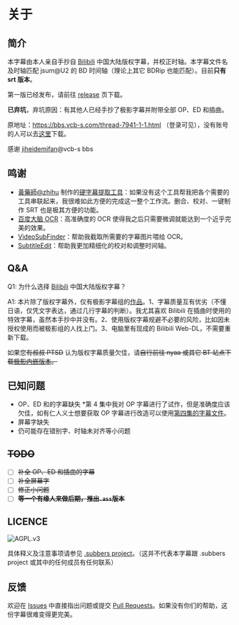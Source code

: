 # 关于

## 简介       

本字幕由本人亲自手抄自 [Bilibili](https://www.bilibili.com/bangumi/media/md28229887/) 中国大陆版权字幕，并校正时轴。本字幕文件名及时轴匹配 jsum@U2 的 BD 时间轴（理论上其它 BDRip 也能匹配）。目前**只有 srt 版本**。

第一版已经发布，请前往 [release](https://github.com/RtYkk/Nijigasaki-BDSub/releases) 页下载。



**已弃坑**，弃坑原因：有其他人已经手抄了极影字幕并附带全部 OP、ED 和插曲。

原地址：https://bbs.vcb-s.com/thread-7941-1-1.html （登录可见），没有账号的人可以去[这里](https://github.com/RtYkk/Nijigasaki-BDSub/tree/others-ver/others'%20version)下载。

感谢 [jiheidemifan](https://bbs.vcb-s.com/space-uid-24985.html)@vcb-s bbs

## 鸣谢

- [黃藥師@zhihu](https://www.zhihu.com/people/huang-yao-shi-91-46) 制作的[硬字幕提取工具](https://zhuanlan.zhihu.com/p/358785717)：如果没有这个工具帮我把各个需要的工具串联起来，我很难如此方便的完成这一整个工作流。删合、校对、一键制作 SRT 也是极其方便的功能。
- [百度大脑 OCR](https://ai.baidu.com/tech/ocr)：高准确度的 OCR 使得我之后只需要微调就能达到一个近乎完美的效果。
- [VideoSubFinder](https://sourceforge.net/projects/videosubfinder/)：帮助我截取所需要的字幕图片喂给 OCR。
- [SubtitleEdit](https://github.com/SubtitleEdit/subtitleedit)：帮助我更加精细化的校对和调整时间轴。

## Q&A

Q1: 为什么选择 [Bilibili](https://www.bilibili.com/bangumi/media/md28229887/) 中国大陆版权字幕？

A1: 本片除了版权字幕外，仅有极影字幕组的[作品](https://nyaa.si/view/1321483)。1、字幕质量互有优劣（不懂日语，仅凭文字表达，通过几行字幕的判断）。我尤其喜欢 Bilibili 在插曲时使用的特效字幕，虽然本手抄中并没有。2、使用版权字幕规避不必要的风险，比如因未授权使用而被极影组的人找上门。3、电脑里有现成的 Bilibili Web-DL，不需要重新下载。

如果您~~有叔叔 PTSD~~ 认为版权字幕质量欠佳，请~~自行前往 nyaa 或其它 BT 站点下载[极影内嵌版本](https://nyaa.si/view/1321483)。~~

## 已知问题

- OP、ED 和的字幕缺失 *第 4 集中我对 OP 字幕进行了试作，但是准确度应该欠佳，如有仁人义士想要获取 OP 字幕进行改造可以使用[第四集的字幕文件](https://github.com/RtYkk/Nijigasaki-BDSub/blob/master/srt/%5BLove%20Live!%20Nijigasaki%20Gakuen%20School%20Idol%20Doukoukai%5D%5B04%5D%5BENG%5D%5BBDRIP%5D%5B1080P%5D%5BH264_FLAC%5D.sc.srt)。
- 屏幕字缺失
- 仍可能存在错别字、时轴未对齐等小问题

## ~~TODO~~

- [ ] ~~补全 OP、ED 和插曲的字幕~~
- [ ] ~~补全屏幕字~~
- [ ] ~~修正小问题~~
- [ ] ~~**等一个有缘人来做后期，推出`.ass`版本**~~

## LICENCE

![AGPL.v3](https://www.gnu.org/graphics/agplv3-155x51.png)

具体释义及注意事项请参见 [.subbers project](https://subbers.org/subtitles/)。（这并不代表本字幕跟 .subbers project 或其中的任何成员有任何联系）

## 反馈

欢迎在 [Issues](https://github.com/RtYkk/Nijigasaki-BDSub/issues/new) 中直接指出问题或提交 [Pull Requests](https://github.com/RtYkk/Nijigasaki-BDSub/compare)。如果没有你们的帮助，这份字幕很难变得更完美。